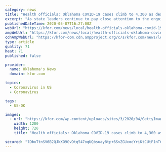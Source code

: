 ```yaml
---
category: news
title: "Health officials: Oklahoma COVID-19 cases climb to 4,300 as deaths rise to 260"
excerpt: "As state leaders continue to pay close attention to the ongoing fight against the coronavirus, health officials in Oklahoma says cases have climbed to more than 4,300. On"
publishedDateTime: 2020-05-07T16:27:00Z
webUrl: "https://kfor.com/news/local/health-officials-oklahoma-covid-19-cases-climb-to-4300-as-deaths-rise-to-260/"
ampWebUrl: "https://kfor.com/news/local/health-officials-oklahoma-covid-19-cases-climb-to-4300-as-deaths-rise-to-260/amp/"
cdnAmpWebUrl: "https://kfor-com.cdn.ampproject.org/c/s/kfor.com/news/local/health-officials-oklahoma-covid-19-cases-climb-to-4300-as-deaths-rise-to-260/amp/"
type: article
quality: 71
heat: 71
published: false

provider:
  name: Oklahoma's News
  domain: kfor.com

topics:
  - Coronavirus in US
  - Coronavirus

tags:
  - US-OK

images:
  - url: "https://kfor.com/wp-content/uploads/sites/3/2020/04/GettyImages-1212007685.jpg?w=1280&h=720&crop=1"
    width: 1280
    height: 720
    title: "Health officials: Oklahoma COVID-19 cases climb to 4,300 as deaths rise to 260"

secured: "lDbuTtnSV6B2QJkXO9GvDtq547oqUQbsuay8tp+6SvZGUxocYriKtCUtP1nTCrWzHlNFTyWZza2mZOg/U6yLkx7iRaY5PioKLKw/89ZA5+tJR6qY0Bm5ezkGeamwDa2bM01NQFnMlOybz4rH5ORwY/l9FCgYIVVTF+qvxTrJQyyVonawRUh3oVhYFOkuy5Z6PZ+uf4S4EJLJx4p+BeWFQWGrNM4ILOBZEmiWhTjiNyntSljBAn2eu/35y4oQad5q7lzfCRBh99xV94TdjgYYkAJIFuIJs/cESLj6pkhB6FbYE/JPNhRInbIFTYFLw/ANFJ31mdgg/2qe07wGlsVs1lxPOrApva02KPFUwznxykv0chjcWJj3ajMsMHPeSJSX62nJNY2+3JT5rDtIr/Yhe61FTfnFB7aTaSd1TprKmtrpO1K+iMLgUS7PGdma/FLRleX2SFa3hQOUiLjJK+ALfkNxQPQxHmDdDeDRXFoVQec=;QWO5qASQxXeAhnTRJm3nfg=="
---
```


